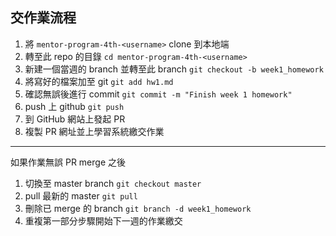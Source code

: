 ## 交作業流程

1. 將 `mentor-program-4th-<username>` clone 到本地端
2. 轉至此 repo 的目錄 `cd mentor-program-4th-<username>`
3. 新建一個當週的 branch 並轉至此 branch `git checkout -b week1_homework`
4. 將寫好的檔案加至 git `git add hw1.md`
5. 確認無誤後進行 commit `git commit -m "Finish week 1 homework"`
6. push 上 github `git push`
7. 到 GitHub 網站上發起 PR
8. 複製 PR 網址並上學習系統繳交作業

---
如果作業無誤 PR merge 之後
1. 切換至 master branch `git checkout master`
2. pull 最新的 master `git pull` 
3. 刪除已 merge 的 branch `git branch -d week1_homework`
4. 重複第一部分步驟開始下一週的作業繳交
